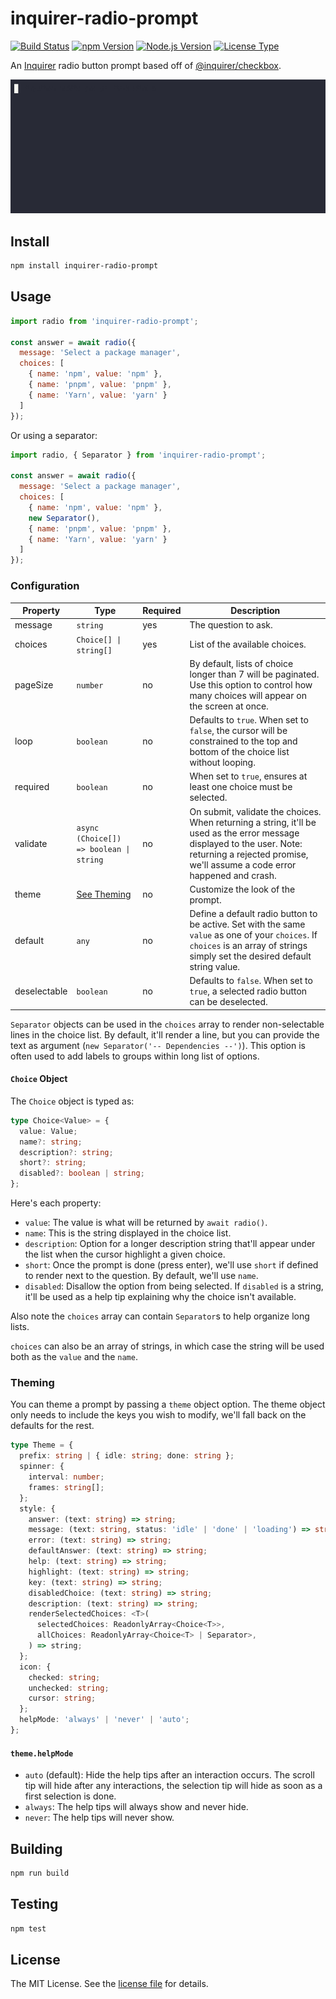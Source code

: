 inquirer-radio-prompt
=====================
[![Build Status](https://img.shields.io/github/actions/workflow/status/jbenner-radham/inquirer-radio-prompt/ci.yaml?branch=main)](https://github.com/jbenner-radham/inquirer-radio-prompt/actions/workflows/ci.yaml)
[![npm Version](https://img.shields.io/npm/v/inquirer-radio-prompt.svg)](https://www.npmjs.com/package/inquirer-radio-prompt)
[![Node.js Version](https://img.shields.io/node/v/inquirer-radio-prompt.svg)](https://nodejs.org/)
[![License Type](https://img.shields.io/github/license/jbenner-radham/inquirer-radio-prompt.svg)](LICENSE)

An [Inquirer](https://github.com/SBoudrias/Inquirer.js/) radio button prompt based off of [@inquirer/checkbox](https://github.com/SBoudrias/Inquirer.js/tree/main/packages/checkbox).

![Animated demo of inquirer-radio-prompt](images/demo.gif)

Install
-------
```sh
npm install inquirer-radio-prompt
```

Usage
-----
```js
import radio from 'inquirer-radio-prompt';

const answer = await radio({
  message: 'Select a package manager',
  choices: [
    { name: 'npm', value: 'npm' },
    { name: 'pnpm', value: 'pnpm' },
    { name: 'Yarn', value: 'yarn' }
  ]
});
```

Or using a separator:

```js
import radio, { Separator } from 'inquirer-radio-prompt';

const answer = await radio({
  message: 'Select a package manager',
  choices: [
    { name: 'npm', value: 'npm' },
    new Separator(),
    { name: 'pnpm', value: 'pnpm' },
    { name: 'Yarn', value: 'yarn' }
  ]
});
```

### Configuration

| Property     | Type                                    | Required | Description                                                                                                                                                                                           |
|--------------|-----------------------------------------|----------|-------------------------------------------------------------------------------------------------------------------------------------------------------------------------------------------------------|
| message      | `string`                                | yes      | The question to ask.                                                                                                                                                                                  |
| choices      | `Choice[] \| string[]`                  | yes      | List of the available choices.                                                                                                                                                                        |                                                                                                                                                                       |
| pageSize     | `number`                                | no       | By default, lists of choice longer than 7 will be paginated. Use this option to control how many choices will appear on the screen at once.                                                           |
| loop         | `boolean`                               | no       | Defaults to `true`. When set to `false`, the cursor will be constrained to the top and bottom of the choice list without looping.                                                                     |
| required     | `boolean`                               | no       | When set to `true`, ensures at least one choice must be selected.                                                                                                                                     |
| validate     | `async (Choice[]) => boolean \| string` | no       | On submit, validate the choices. When returning a string, it'll be used as the error message displayed to the user. Note: returning a rejected promise, we'll assume a code error happened and crash. |
| theme        | [See Theming](#theming)                 | no       | Customize the look of the prompt.                                                                                                                                                                     |
| default      | `any`                                   | no       | Define a default radio button to be active. Set with the same `value` as one of your `choices`. If `choices` is an array of strings simply set the desired default string value.                      |
| deselectable | `boolean`                               | no       | Defaults to `false`. When set to `true`, a selected radio button can be deselected.                                                                                                                   |

`Separator` objects can be used in the `choices` array to render non-selectable lines in the choice list. By default, it'll render a line, but you can provide the text as argument (`new Separator('-- Dependencies --')`). This option is often used to add labels to groups within long list of options.

#### `Choice` Object

The `Choice` object is typed as:

```ts
type Choice<Value> = {
  value: Value;
  name?: string;
  description?: string;
  short?: string;
  disabled?: boolean | string;
};
```

Here's each property:

- `value`: The value is what will be returned by `await radio()`.
- `name`: This is the string displayed in the choice list.
- `description`: Option for a longer description string that'll appear under the list when the cursor highlight a given choice.
- `short`: Once the prompt is done (press enter), we'll use `short` if defined to render next to the question. By default, we'll use `name`.
- `disabled`: Disallow the option from being selected. If `disabled` is a string, it'll be used as a help tip explaining why the choice isn't available.

Also note the `choices` array can contain `Separator`s to help organize long lists.

`choices` can also be an array of strings, in which case the string will be used both as the `value` and the `name`.

### Theming

You can theme a prompt by passing a `theme` object option. The theme object only needs to include the keys you wish to modify, we'll fall back on the defaults for the rest.

```ts
type Theme = {
  prefix: string | { idle: string; done: string };
  spinner: {
    interval: number;
    frames: string[];
  };
  style: {
    answer: (text: string) => string;
    message: (text: string, status: 'idle' | 'done' | 'loading') => string;
    error: (text: string) => string;
    defaultAnswer: (text: string) => string;
    help: (text: string) => string;
    highlight: (text: string) => string;
    key: (text: string) => string;
    disabledChoice: (text: string) => string;
    description: (text: string) => string;
    renderSelectedChoices: <T>(
      selectedChoices: ReadonlyArray<Choice<T>>,
      allChoices: ReadonlyArray<Choice<T> | Separator>,
    ) => string;
  };
  icon: {
    checked: string;
    unchecked: string;
    cursor: string;
  };
  helpMode: 'always' | 'never' | 'auto';
};
```

#### `theme.helpMode`

- `auto` (default): Hide the help tips after an interaction occurs. The scroll tip will hide after any interactions, the selection tip will hide as soon as a first selection is done.
- `always`: The help tips will always show and never hide.
- `never`: The help tips will never show.

Building
--------
```sh
npm run build
```

Testing
-------
```sh
npm test
```

License
-------
The MIT License. See the [license file](LICENSE) for details.
